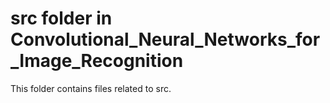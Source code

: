 # src folder in Convolutional_Neural_Networks_for_Image_Recognition 
This folder contains files related to src. 
